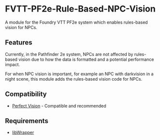 # FVTT-PF2e-Rule-Based-NPC-Vision
A module for the Foundry VTT PF2e system which enables rules-based vision for NPCs.

## Features
Currently, in the Pathfinder 2e system, NPCs are not affected by rules-based vision due to how the data is formatted and a potential performance impact.

For when NPC vision is important, for example an NPC with darkvision in a night scene, this module adds the rules-based vision code for NPCs.

## Compatibility
- [Perfect Vision](https://foundryvtt.com/packages/perfect-vision) - Compatible and recommended

## Requirements
- [libWrapper](https://foundryvtt.com/packages/lib-wrapper)
